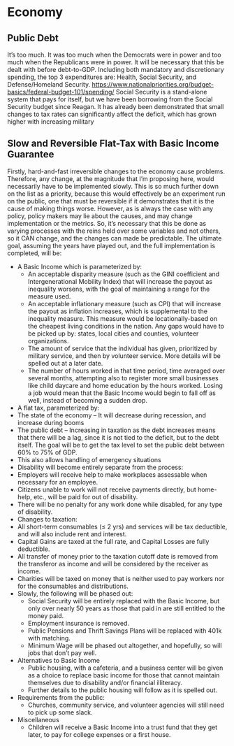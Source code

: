 # Economy

## Public Debt
It’s too much. It was too much when the Democrats were in power and too much when the Republicans were in power. It will be necessary that this be dealt with before debt-to-GDP. Including both mandatory and discretionary spending, the top 3 expenditures are: Health, Social Security, and Defense/Homeland Security.
https://www.nationalpriorities.org/budget-basics/federal-budget-101/spending/
Social Security is a stand-alone system that pays for itself, but we have been borrowing from the Social Security budget since Reagan.
It has already been demonstrated that small changes to tax rates can significantly affect the deficit, which has grown higher with increasing military 

[comment]: # (Can we tie Social Security to Stock Markeet???)

[comment]: # (Government can hold no more than 10% of any company, but must buy up if holding less than 5%. Government takeover of any company)

[comment]: # (Instead of taxing businesses, can we buy up stocks in them as silent partners? Can we buy foreign stocks to prevent power?)

## Slow and Reversible Flat-Tax with Basic Income Guarantee
Firstly, hard-and-fast irreversible changes to the economy cause problems. Therefore, any change, at the magnitude that I’m proposing here, would necessarily have to be implemented slowly.
This is so much further down on the list as a priority, because this would effectively be an experiment run on the public, one that must be reversible if it demonstrates that it is the cause of making things worse. However, as is always the case with any policy, policy makers may lie about the causes, and may change implementation or the metrics.
So, it’s necessary that this be done as varying processes with the reins held over some variables and not others, so it CAN change, and the changes can made be predictable. The ultimate goal, assuming the years have played out, and the full implementation is completed, will be:
* A Basic Income which is parameterized by:
  * An acceptable disparity measure (such as the GINI coefficient and Intergenerational Mobility Index) that will increase the payout as inequality worsens, with the goal of maintaining a range for the measure used.
  *	An acceptable inflationary measure (such as CPI) that will increase the payout as inflation increases, which is supplemental to the inequality measure. This measure would be locationally-based on the cheapest living conditions in the nation. Any gaps would have to be picked up by: states, local cities and counties, volunteer organizations.
  * The amount of service that the individual has given, prioritized by military service, and then by volunteer service. More details will be spelled out at a later date.
  * The number of hours worked in that time period, time averaged over several months, attempting also to register more small businesses like child daycare and home education by the hours worked. Losing a job would mean that the Basic Income would begin to fall off as well, instead of becoming a sudden drop.
*	A flat tax, parameterized by:
  *	The state of the economy – It will decrease during recession, and increase during booms
  * The public debt – Increasing in taxation as the debt increases means that there will be a lag, since it is not tied to the deficit, but to the debt itself. The goal will be to get the tax level to set the public debt between 60% to 75% of GDP.
  * This also allows handling of emergency situations
*	Disability will become entirely separate from the process:
  * Employers will receive help to make workplaces assessable when necessary for an employee.
  * Citizens unable to work will not receive payments directly, but home-help, etc., will be paid for out of disability.
  * There will be no penalty for any work done while disabled, for any type of disability.
*	Changes to taxation:
  * All short-term consumables (≤ 2 yrs) and services will be tax deductible, and will also include rent and interest.
  * Capital Gains are taxed at the full rate, and Capital Losses are fully deductible.
  * All transfer of money prior to the taxation cutoff date is removed from the transferor as income and will be considered by the receiver as income.
  * Charities will be taxed on money that is neither used to pay workers nor for the consumables and distributions.
* Slowly, the following will be phased out:
  * Social Security will be entirely replaced with the Basic Income, but only over nearly 50 years as those that paid in are still entitled to the money paid. 
  * Employment insurance is removed.
  * Public Pensions and Thrift Savings Plans will be replaced with 401k with matching.
  * Minimum Wage will be phased out altogether, and hopefully, so will jobs that don’t pay well.
* Alternatives to Basic Income
  * Public housing, with a cafeteria, and a business center will be given as a choice to replace basic income for those that cannot maintain themselves due to disability and/or financial illiteracy.
  * Further details to the public housing will follow as it is spelled out.
* Requirements from the public:
  * Churches, community service, and volunteer agencies will still need to pick up some slack.
* Miscellaneous
  * Children will receive a Basic Income into a trust fund that they get later, to pay for college expenses or a first house.
